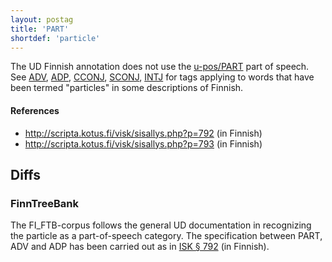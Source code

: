 ```yaml
---
layout: postag
title: 'PART'
shortdef: 'particle'
---
```


The UD Finnish annotation does not use the [u-pos/PART]() part of speech.
See [ADV](), [ADP](), [CCONJ](), [SCONJ](), [INTJ]() for tags applying to
words that have been termed "particles" in some descriptions of Finnish.

#### References

* <http://scripta.kotus.fi/visk/sisallys.php?p=792> (in Finnish)
* <http://scripta.kotus.fi/visk/sisallys.php?p=793> (in Finnish)

## Diffs

### FinnTreeBank

The FI_FTB-corpus follows the general UD documentation in recognizing
the particle as a part-of-speech category. The specification between PART,
ADV and ADP has been carried out as in
[ISK § 792](http://scripta.kotus.fi/visk/sisallys.php?p=792) (in Finnish).
<!-- Interlanguage links updated St lis 3 20:58:12 CET 2021 -->

